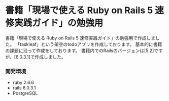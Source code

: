 # 書籍「現場で使える Ruby on Rails 5 速修実践ガイド」の勉強用

書籍「現場で使える Ruby on Rails 5 速修実践ガイド」の勉強用で作成しました。
「taskleaf」という架空のtodoアプリを作成しております。
基本的に書籍の課題に沿って作成をしております。
書籍内でのRailsのバージョンは[5.2]ですが、[6.0.3.1]で作成しました。

### 開発環境

- ruby 2.6.6
- rails 6.0.3.1
- PostgreSQL
